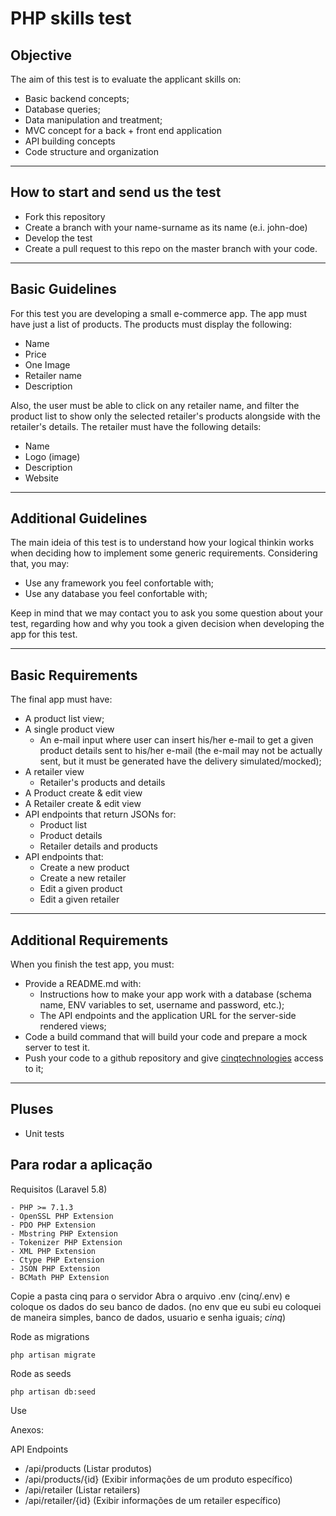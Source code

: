 # PHP skills test

## Objective
The aim of this test is to evaluate the applicant skills on:
- Basic backend concepts;
- Database queries;
- Data manipulation and treatment;
- MVC concept for a back + front end application
- API building concepts
- Code structure and organization

---

## How to start and send us the test
- Fork this repository
- Create a branch with your name-surname as its name (e.i. john-doe)
- Develop the test
- Create a pull request to this repo on the master branch with your code.

---

## Basic Guidelines
For this test you are developing a small e-commerce app. The app must have just a list of products. The products must display the following:

- Name
- Price
- One Image
- Retailer name
- Description

Also, the user must be able to click on any retailer name, and filter the product list to show only the selected retailer's products alongside with the retailer's details. The retailer must have the following details:
- Name
- Logo (image)
- Description
- Website

---

## Additional Guidelines

The main ideia of this test is to understand how your logical thinkin works when deciding how to implement some generic requirements. Considering that, you may:
- Use any framework you feel confortable with;
- Use any database you feel confortable with;

Keep in mind that we may contact you to ask you some question about your test, regarding how and why you took a given decision when developing the app for this test.

---

## Basic Requirements
The final app must have:
- A product list view;
- A single product view
  - An e-mail input where user can insert his/her e-mail to get a given product details sent to his/her e-mail (the e-mail may not be actually sent, but it must be generated have the delivery simulated/mocked);
- A retailer view
  - Retailer's products and details
- A Product create & edit view
- A Retailer create & edit view
- API endpoints that return JSONs for:
  - Product list
  - Product details
  - Retailer details and products
- API endpoints that:
  - Create a new product
  - Create a new retailer
  - Edit a given product
  - Edit a given retailer

---

## Additional Requirements
When you finish the test app, you must:
- Provide a README.md with:
  - Instructions how to make your app work with a database (schema name, ENV variables to set, username and password, etc.);
  - The API endpoints and the application URL for the server-side rendered views;
- Code a build command that will build your code and prepare a mock server to test it.
- Push your code to a github repository and give [cinqtechnologies](https://github.com/cinqtechnologies/) access to it;

---

## Pluses
- Unit tests


## Para rodar a aplicação

Requisitos (Laravel 5.8)

    - PHP >= 7.1.3
    - OpenSSL PHP Extension
    - PDO PHP Extension
    - Mbstring PHP Extension
    - Tokenizer PHP Extension
    - XML PHP Extension
    - Ctype PHP Extension
    - JSON PHP Extension
    - BCMath PHP Extension

Copie a pasta cinq para o servidor
Abra o arquivo .env (cinq/.env) e coloque os dados do seu banco de dados.
(no env que eu subi eu coloquei de maneira simples, banco de dados, usuario e senha iguais; *cinq*)

Rode as migrations
 	
~~~~
php artisan migrate
~~~~

Rode as seeds

~~~~
php artisan db:seed
~~~~

Use

Anexos:

API Endpoints

- /api/products (Listar produtos)
- /api/products/{id} (Exibir informações de um produto específico)
- /api/retailer (Listar retailers)
- /api/retailer/{id} (Exibir informações de um retailer específico)
